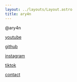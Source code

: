 ```yaml
---
layout: ../layouts/Layout.astro
title: ary4n
---
```

<!-- Markdown Preview - https://dillinger.io/ -->
@ary4n

[youtube](https://www.youtube.com/@ar4yn)

[github](https://github.com/ar4yn)

[instagram](https://www.instagram.com/ar4yn_/)

[tiktok](https://www.tiktok.com/@24h0m)

[contact](/contact)
